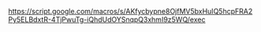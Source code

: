 https://script.google.com/macros/s/AKfycbypne8OjfMV5bxHuIQ5hcpFRA2Py5ELBdxtR-4TjPwuTg-iQhdUdOYSnqpQ3xhmI9z5WQ/exec
